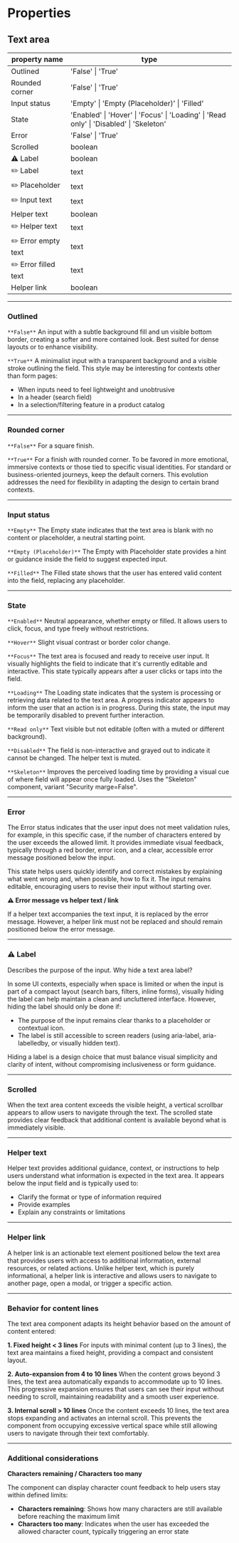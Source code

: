 # Properties

## Text area

| property name | type |
|--------------|------|
| Outlined | 'False' \| 'True' |
| Rounded corner | 'False' \| 'True' |
| Input status | 'Empty' \| 'Empty (Placeholder)' \| 'Filled' |
| State | 'Enabled' \| 'Hover' \| 'Focus' \| 'Loading' \| 'Read only' \| 'Disabled' \| 'Skeleton' |
| Error | 'False' \| 'True' |
| Scrolled | boolean |
| ⚠️ Label | boolean |
| ✏️ Label | text |
| ✏️ Placeholder | text |
| ✏️ Input text | text |
| Helper text | boolean |
| ✏️ Helper text | text |
| ✏️ Error empty text | text |
| ✏️ Error filled text | text |
| Helper link | boolean |

---

### Outlined

`**False**` An input with a subtle background fill and un visible bottom border, creating a softer and more contained look. Best suited for dense layouts or to enhance visibility.

`**True**` A minimalist input with a transparent background and a visible stroke outlining the field. This style may be interesting for contexts other than form pages:
- When inputs need to feel lightweight and unobtrusive
- In a header (search field)
- In a selection/filtering feature in a product catalog

---

### Rounded corner

`**False**` For a square finish.

`**True**` For a finish with rounded corner. To be favored in more emotional, immersive contexts or those tied to specific visual identities. For standard or business-oriented journeys, keep the default corners. This evolution addresses the need for flexibility in adapting the design to certain brand contexts.

---

### Input status

`**Empty**` The Empty state indicates that the text area is blank with no content or placeholder, a neutral starting point.

`**Empty (Placeholder)**` The Empty with Placeholder state provides a hint or guidance inside the field to suggest expected input.

`**Filled**` The Filled state shows that the user has entered valid content into the field, replacing any placeholder.

---

### State

`**Enabled**` Neutral appearance, whether empty or filled. It allows users to click, focus, and type freely without restrictions.

`**Hover**` Slight visual contrast or border color change.

`**Focus**` The text area is focused and ready to receive user input. It visually highlights the field to indicate that it's currently editable and interactive. This state typically appears after a user clicks or taps into the field.

`**Loading**` The Loading state indicates that the system is processing or retrieving data related to the text area. A progress indicator appears to inform the user that an action is in progress. During this state, the input may be temporarily disabled to prevent further interaction.

`**Read only**` Text visible but not editable (often with a muted or different background).

`**Disabled**` The field is non-interactive and grayed out to indicate it cannot be changed. The helper text is muted.

`**Skeleton**` Improves the perceived loading time by providing a visual cue of where field will appear once fully loaded. Uses the "Skeleton" component, variant "Security marge=False".

---

### Error

The Error status indicates that the user input does not meet validation rules, for example, in this specific case, if the number of characters entered by the user exceeds the allowed limit. It provides immediate visual feedback, typically through a red border, error icon, and a clear, accessible error message positioned below the input.

This state helps users quickly identify and correct mistakes by explaining what went wrong and, when possible, how to fix it. The input remains editable, encouraging users to revise their input without starting over.

**⚠️ Error message vs helper text / link**

If a helper text accompanies the text input, it is replaced by the error message. However, a helper link must not be replaced and should remain positioned below the error message.

---

### ⚠️ Label

Describes the purpose of the input. Why hide a text area label?

In some UI contexts, especially when space is limited or when the input is part of a compact layout (search bars, filters, inline forms), visually hiding the label can help maintain a clean and uncluttered interface. However, hiding the label should only be done if:
- The purpose of the input remains clear thanks to a placeholder or contextual icon.
- The label is still accessible to screen readers (using aria-label, aria-labelledby, or visually hidden text).

Hiding a label is a design choice that must balance visual simplicity and clarity of intent, without compromising inclusiveness or form guidance.

---

### Scrolled

When the text area content exceeds the visible height, a vertical scrollbar appears to allow users to navigate through the text. The scrolled state provides clear feedback that additional content is available beyond what is immediately visible.

---

### Helper text

Helper text provides additional guidance, context, or instructions to help users understand what information is expected in the text area. It appears below the input field and is typically used to:
- Clarify the format or type of information required
- Provide examples
- Explain any constraints or limitations

---

### Helper link

A helper link is an actionable text element positioned below the text area that provides users with access to additional information, external resources, or related actions. Unlike helper text, which is purely informational, a helper link is interactive and allows users to navigate to another page, open a modal, or trigger a specific action.

---

### Behavior for content lines

The text area component adapts its height behavior based on the amount of content entered:

**1. Fixed height < 3 lines**
For inputs with minimal content (up to 3 lines), the text area maintains a fixed height, providing a compact and consistent layout.

**2. Auto-expansion from 4 to 10 lines**
When the content grows beyond 3 lines, the text area automatically expands to accommodate up to 10 lines. This progressive expansion ensures that users can see their input without needing to scroll, maintaining readability and a smooth user experience.

**3. Internal scroll > 10 lines**
Once the content exceeds 10 lines, the text area stops expanding and activates an internal scroll. This prevents the component from occupying excessive vertical space while still allowing users to navigate through their text comfortably.

---

### Additional considerations

**Characters remaining / Characters too many**

The component can display character count feedback to help users stay within defined limits:
- **Characters remaining**: Shows how many characters are still available before reaching the maximum limit
- **Characters too many**: Indicates when the user has exceeded the allowed character count, typically triggering an error state